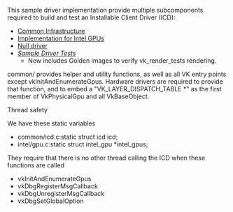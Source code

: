 This sample driver implementation provide multiple subcomponents required to build and test an Installable Client Driver (ICD):
- [Common Infrastructure](common)
- [Implementation for Intel GPUs](intel)
- [Null driver](nulldrv)
- [*Sample Driver Tests*](../tests)
    - Now includes Golden images to verify vk_render_tests rendering.

common/ provides helper and utility functions, as well as all VK entry points
except vkInitAndEnumerateGpus.  Hardware drivers are required to provide that
function, and to embed a "VK_LAYER_DISPATCH_TABLE *" as the first member of
VkPhysicalGpu and all VkBaseObject.

Thread safety

 We have these static variables

  - common/icd.c:static struct icd icd;
  - intel/gpu.c:static struct intel_gpu *intel_gpus;

 They require that there is no other thread calling the ICD when these
 functions are called

  - vkInitAndEnumerateGpus
  - vkDbgRegisterMsgCallback
  - vkDbgUnregisterMsgCallback
  - vkDbgSetGlobalOption
